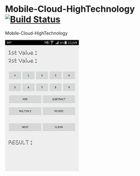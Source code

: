 # Mobile-Cloud-HighTechnology [![Build Status](https://travis-ci.org/KimBoWoon/Mobile-Cloud-HighTechnology.svg?branch=master)](https://travis-ci.org/KimBoWoon/Mobile-Cloud-HighTechnology)
Mobile-Cloud-HighTechnology

![GitHub Logo](https://github.com/KimBoWoon/Mobile-Cloud-HighTechnology/blob/master/calculator/calculator.png)